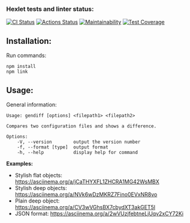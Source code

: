 ### Hexlet tests and linter status:
[![CI Status](https://github.com/vsorrokin/frontend-project-lvl2/workflows/ci/badge.svg)](https://github.com/vsorrokin/frontend-project-lvl2/actions)  [![Actions Status](https://github.com/vsorrokin/frontend-project-lvl2/workflows/hexlet-check/badge.svg)](https://github.com/vsorrokin/frontend-project-lvl2/actions)  [![Maintainability](https://api.codeclimate.com/v1/badges/0ee59781f1f98de50baf/maintainability)](https://codeclimate.com/github/vsorrokin/frontend-project-lvl2/maintainability)  [![Test Coverage](https://api.codeclimate.com/v1/badges/0ee59781f1f98de50baf/test_coverage)](https://codeclimate.com/github/vsorrokin/frontend-project-lvl2/test_coverage)


## Installation:

Run commands:

    npm install
    npm link

## Usage:

General information:

    Usage: gendiff [options] <filepath1> <filepath2>

    Compares two configuration files and shows a difference.

    Options:
        -V, --version        output the version number
        -f, --format [type]  output format
        -h, --help           display help for command

**Examples:**

  - Stylish flat objects: https://asciinema.org/a/jCaTHYXFL1ZHCRA1MG42WsMBX
  - Stylish deep objects: https://asciinema.org/a/NVk6wDzMKRZ7Fino0EVxNR8vo
  - Plain deep object: https://asciinema.org/a/CV3wVGhsBX7cbydXT3akGET5l 
  - JSON format: https://asciinema.org/a/2wVUzjfebtneLjUqv2xCY72Ki